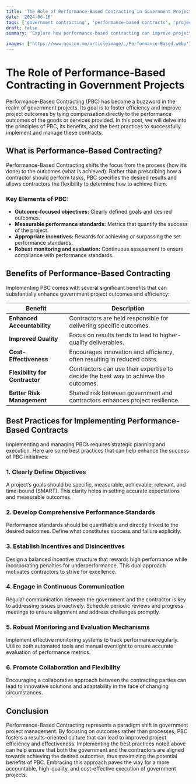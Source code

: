 ```yaml
---
title: 'The Role of Performance-Based Contracting in Government Projects'
date: '2024-06-16'
tags: ['government contracting', 'performance-based contracts', 'project management', 'efficiency', 'best practices']
draft: false
summary: 'Explore how performance-based contracting can improve project outcomes and efficiency, including best practices for implementing and managing these contracts.'

images: ['https://www.govcon.me/articleimage/./Performance-Based.webp']
---
```


# The Role of Performance-Based Contracting in Government Projects

Performance-Based Contracting (PBC) has become a buzzword in the realm of government projects. Its goal is to foster efficiency and improve project outcomes by tying compensation directly to the performance outcomes of the goods or services provided. In this post, we will delve into the principles of PBC, its benefits, and the best practices to successfully implement and manage these contracts.

## What is Performance-Based Contracting?

Performance-Based Contracting shifts the focus from the process (how it’s done) to the outcomes (what is achieved). Rather than prescribing how a contractor should perform tasks, PBC specifies the desired results and allows contractors the flexibility to determine how to achieve them.

### Key Elements of PBC:
- **Outcome-focused objectives:** Clearly defined goals and desired outcomes.
- **Measurable performance standards:** Metrics that quantify the success of the project.
- **Appropriate incentives:** Rewards for achieving or surpassing the set performance standards.
- **Robust monitoring and evaluation:** Continuous assessment to ensure compliance with performance standards.

## Benefits of Performance-Based Contracting

Implementing PBC comes with several significant benefits that can substantially enhance government project outcomes and efficiency:

| **Benefit**                         | **Description**                                                                        |
|-------------------------------------|----------------------------------------------------------------------------------------|
| **Enhanced Accountability**         | Contractors are held responsible for delivering specific outcomes.                     |
| **Improved Quality**                | Focus on results tends to lead to higher-quality deliverables.                         |
| **Cost-Effectiveness**              | Encourages innovation and efficiency, often resulting in reduced costs.                |
| **Flexibility for Contractor**      | Contractors can use their expertise to decide the best way to achieve the outcomes.     |
| **Better Risk Management**          | Shared risk between government and contractors enhances project resilience.             |

## Best Practices for Implementing Performance-Based Contracts

Implementing and managing PBCs requires strategic planning and execution. Here are some best practices that can help enhance the success of PBC initiatives:

### 1. Clearly Define Objectives
A project’s goals should be specific, measurable, achievable, relevant, and time-bound (SMART). This clarity helps in setting accurate expectations and measurable outcomes.

### 2. Develop Comprehensive Performance Standards
Performance standards should be quantifiable and directly linked to the desired outcomes. Define what constitutes success and failure explicitly.

### 3. Establish Incentives and Disincentives
Design a balanced incentive structure that rewards high performance while incorporating penalties for underperformance. This dual approach motivates contractors to strive for excellence.

### 4. Engage in Continuous Communication
Regular communication between the government and the contractor is key to addressing issues proactively. Schedule periodic reviews and progress meetings to ensure alignment and address challenges promptly.

### 5. Robust Monitoring and Evaluation Mechanisms
Implement effective monitoring systems to track performance regularly. Utilize both automated tools and manual oversight to ensure accurate evaluation of performance metrics.

### 6. Promote Collaboration and Flexibility
Encouraging a collaborative approach between the contracting parties can lead to innovative solutions and adaptability in the face of changing circumstances.

## Conclusion

Performance-Based Contracting represents a paradigm shift in government project management. By focusing on outcomes rather than processes, PBC fosters a results-oriented culture that can lead to improved project efficiency and effectiveness. Implementing the best practices noted above can help ensure that both the government and the contractors are aligned towards achieving the desired outcomes, thus maximizing the potential benefits of PBC. Embracing this approach paves the way for a more accountable, high-quality, and cost-effective execution of government projects.

```